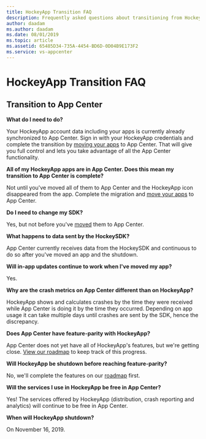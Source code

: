 ```yaml
---
title: HockeyApp Transition FAQ
description: Frequently asked questions about transitioning from HockeyApp to App Center
author: daadam
ms.author: daadam
ms.date: 08/01/2019
ms.topic: article
ms.assetid: 65485D34-735A-4454-BD6D-0D04B9E173F2
ms.service: vs-appcenter
---
```


# HockeyApp Transition FAQ

## Transition to App Center

**What do I need to do?**

Your HockeyApp account data including your apps is currently already synchronized to App Center. Sign in with your HockeyApp credentials and complete the transition by [moving your apps](https://appcenter.ms/hockeyapp-transition-center) to App Center. That will give you full control and lets you take advantage of all the App Center functionality.

**All of my HockeyApp apps are in App Center. Does this mean my transition to App Center is complete?**

Not until you've moved all of them to App Center and the HockeyApp icon disappeared from the app. Complete the migration and [move your apps](https://appcenter.ms/hockeyapp-transition-center) to App Center.

**Do I need to change my SDK?**

Yes, but not before you've [moved](~/transition/moving/index.md) them to App Center.

**What happens to data sent by the HockeySDK?**

App Center currently receives data from the HockeySDK and continuous to do so after you've moved an app and the shutdown.

**Will in-app updates continue to work when I've moved my app?**

Yes.

**Why are the crash metrics on App Center different than on HockeyApp?**

HockeyApp shows and calculates crashes by the time they were received while App Center is doing it by the time they occurred. Depending on app usage it can take multiple days until crashes are sent by the SDK, hence the discrepancy.

**Does App Center have feature-parity with HockeyApp?**

App Center does not yet have all of HockeyApp's features, but we're getting close. [View our roadmap](https://github.com/Microsoft/appcenter/wiki/Roadmap) to keep track of this progress.

**Will HockeyApp be shutdown before reaching feature-parity?**

No, we'll complete the features on our [roadmap](https://github.com/Microsoft/appcenter/wiki/Roadmap) first.

**Will the services I use in HockeyApp be free in App Center?**

Yes! The services offered by HockeyApp (distribution, crash reporting and analytics) will continue to be free in App Center.

**When will HockeyApp shutdown?**

On November 16, 2019.